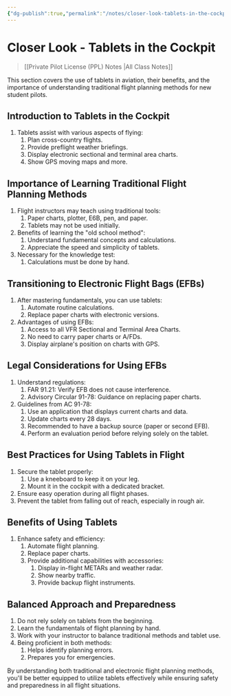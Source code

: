 ```yaml
---
{"dg-publish":true,"permalink":"/notes/closer-look-tablets-in-the-cockpit/","title":"Closer Look - Tablets in the Cockpit","tags":["aviation","classnotes"]}
---
```



# Closer Look - Tablets in the Cockpit
> [[Private Pilot License (PPL) Notes \|All Class Notes]]

This section covers the use of tablets in aviation, their benefits, and the importance of understanding traditional flight planning methods for new student pilots.

## Introduction to Tablets in the Cockpit
1. Tablets assist with various aspects of flying:
    1. Plan cross-country flights.
    2. Provide preflight weather briefings.
    3. Display electronic sectional and terminal area charts.
    4. Show GPS moving maps and more.

## Importance of Learning Traditional Flight Planning Methods
1. Flight instructors may teach using traditional tools:
    1. Paper charts, plotter, E6B, pen, and paper.
    2. Tablets may not be used initially.
2. Benefits of learning the "old school method":
    1. Understand fundamental concepts and calculations.
    2. Appreciate the speed and simplicity of tablets.
3. Necessary for the knowledge test:
    1. Calculations must be done by hand.

## Transitioning to Electronic Flight Bags (EFBs)
1. After mastering fundamentals, you can use tablets:
    1. Automate routine calculations.
    2. Replace paper charts with electronic versions.
2. Advantages of using EFBs:
    1. Access to all VFR Sectional and Terminal Area Charts.
    2. No need to carry paper charts or A/FDs.
    3. Display airplane's position on charts with GPS.

## Legal Considerations for Using EFBs
1. Understand regulations:
    1. FAR 91.21: Verify EFB does not cause interference.
    2. Advisory Circular 91-78: Guidance on replacing paper charts.
2. Guidelines from AC 91-78:
    1. Use an application that displays current charts and data.
    2. Update charts every 28 days.
    3. Recommended to have a backup source (paper or second EFB).
    4. Perform an evaluation period before relying solely on the tablet.

## Best Practices for Using Tablets in Flight
1. Secure the tablet properly:
    1. Use a kneeboard to keep it on your leg.
    2. Mount it in the cockpit with a dedicated bracket.
2. Ensure easy operation during all flight phases.
3. Prevent the tablet from falling out of reach, especially in rough air.

## Benefits of Using Tablets
1. Enhance safety and efficiency:
    1. Automate flight planning.
    2. Replace paper charts.
    3. Provide additional capabilities with accessories:
        1. Display in-flight METARs and weather radar.
        2. Show nearby traffic.
        3. Provide backup flight instruments.

## Balanced Approach and Preparedness
1. Do not rely solely on tablets from the beginning.
2. Learn the fundamentals of flight planning by hand.
3. Work with your instructor to balance traditional methods and tablet use.
4. Being proficient in both methods:
    1. Helps identify planning errors.
    2. Prepares you for emergencies.

By understanding both traditional and electronic flight planning methods, you'll be better equipped to utilize tablets effectively while ensuring safety and preparedness in all flight situations.